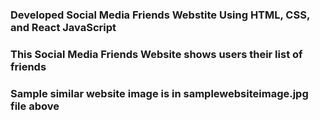 ### Developed Social Media Friends Webstite Using HTML, CSS, and React JavaScript ###
### This Social Media Friends Website shows users their list of friends ###
### Sample similar website image is in samplewebsiteimage.jpg file above ###
